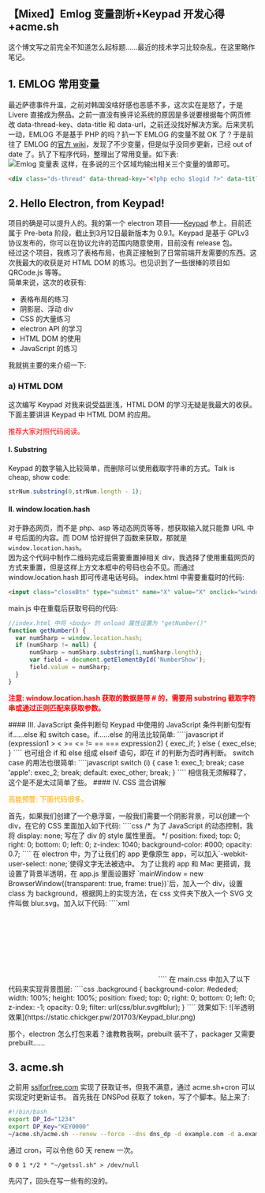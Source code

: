 【Mixed】Emlog 变量剖析+Keypad 开发心得+acme.sh 
---
这个博文写之前完全不知道怎么起标题……最近的技术学习比较杂乱，在这里略作笔记。
## 1. EMLOG 常用变量
最近萨德事件升温，之前对韩国没啥好感也恶感不多，这次实在是怒了，于是 Livere 直接成为祭品。之前一直没有换评论系统的原因是多说要根据每个网页修改 data-thread-key、data-title 和 data-url，之前还没找好解决方案。后来灵机一动，EMLOG 不是基于 PHP 的吗？扒一下 EMLOG 的变量不就 OK 了？于是前往了 EMLOG 的[官方 wiki](http://wiki.emlog.net/doku.php?id=tpldev)，发现了不少变量，但是似乎没同步更新，已经 out of date 了。扒了下程序代码，整理出了常用变量。如下表:  
![Emlog 变量表](https://static.chickger.pw/201703/Table_Of_EMLOGs_Variables.png)
这样，在多说的三个区域均输出相关三个变量的值即可。  
````html
<div class="ds-thread" data-thread-key="<?php echo $logid ?>" data-title="<?php echo $log_title; ?>" data-url="<?php echo 'https://'.$_SERVER['HTTP_HOST'].$_SERVER['REQUEST_URI']; ?>"></div>
````
## 2. Hello Electron, from Keypad!
项目的确是可以提升人的。我的第一个 electron 项目——[Keypad](https://github.com/Chickking/Keypad) 参上。目前还属于 Pre-beta 阶段，截止到3月12日最新版本为 0.9.1。Keypad 是基于 GPLv3 协议发布的，你可以在协议允许的范围内随意使用，目前没有 release 包。  
经过这个项目，我练习了表格布局，也真正接触到了日常前端开发需要的东西。这次我最大的收获是对 HTML DOM 的练习。也见识到了一些很棒的项目如 QRCode.js 等等。  
简单来说，这次的收获有:
- 表格布局的练习
- 阴影层、浮动 div
- CSS 的大量练习
- electron API 的学习
- HTML DOM 的使用
- JavaScript 的练习

我就挑主要的来介绍一下:  
### a) HTML DOM
这次编写 Keypad 对我来说受益匪浅，HTML DOM 的学习无疑是我最大的收获。下面主要讲讲 Keypad 中 HTML DOM 的应用。
<p style="color:red">推荐大家对照代码阅读。</p>

#### I. Substring
Keypad 的数字输入比较简单，而删除可以使用截取字符串的方式。Talk is cheap, show code:
````javascript
strNum.substring(0,strNum.length - 1);
````

#### II. window.location.hash
对于静态网页，而不是 php、asp 等动态网页等等，想获取输入就只能靠 URL 中 # 号后面的内容。而 DOM 恰好提供了函数来获取，那就是`window.location.hash`。  
因为这个代码中制作二维码完成后需要重置掉相关 div，我选择了使用重载网页的方式来重置，但是这样上方文本框中的号码也会不见。而通过 window.location.hash 即可传递电话号码。
index.html 中需要重载时的代码:
````html
<input class="closeBtn" type="submit" name="X" value="X" onclick="window.location.hash = document.getElementById('NumberShow').value;window.location.reload();"></input>
````
main.js 中在重载后获取号码的代码:
````javascript
//index.html 中将 <body> 的 onload 属性设置为 "getNumber()"
function getNumber() {
  var numSharp = window.location.hash;
  if (numSharp != null) {
      numSharp = numSharp.substring(1,numSharp.length);
      var field = document.getElementById('NumberShow');
      field.value = numSharp;
  }
}
````
<p style="font-weight: bold; color: red;">注意: window.location.hash 获取的数据是带 # 的，需要用 substring 截取字符串或通过正则匹配来获取参数。</p>
#### III. JavaScript 条件判断句
Keypad 中使用的 JavaScript 条件判断句型有 if......else 和 switch case。if......else 的用法比较简单:
````javascript
if (expression1 > < >= <= != == === expression2) {
	exec_if;
}
else {
	exec_else;
}
````
也可组合 if 和 else 组成 elseif 语句，即在 if 的判断为否时再判断。  
switch case 的用法也很简单:
````javascript
switch (i) {
	case 1:
    	exec_1;
    	break;
    case 'apple':
    	exec_2;
        break;
    default:
    	exec_other;
        break;
}
````
相信我无须解释了，这个是不是太过简单了些。  
#### IV. CSS 混合讲解
<p style="color: orange;">高能预警: 下面代码很多。</p>
首先，如果我们创建了一个悬浮窗，一般我们需要一个阴影背景，可以创建一个 div，在它的 CSS 里面加入如下代码:
````css
  /* 为了 JavaScript 的动态控制，我将 display: none; 写在了 div 的 style 属性里面。 */
  position: fixed;
  top: 0;
  right: 0;
  bottom: 0;
  left: 0;
  z-index: 1040;
  background-color: #000;
  opacity: 0.7;
````
在 electron 中，为了让我们的 app 更像原生 app，可以加入`-webkit-user-select: none;`使得文字无法被选中。  
为了让我的 app 和 Mac 更搭调，我设置了背景半透明，在 app.js 里面设置好 `mainWindow = new BrowserWindow({transparent: true, frame: true})`后，加入一个 div，设置 class 为 background，根据网上的实现方法，在 css 文件夹下放入一个 SVG 文件叫做 blur.svg。加入以下代码:
````xml
<?xml version="1.0" encoding="utf-8"?>
<!DOCTYPE svg PUBLIC "-//W3C//DTD SVG 1.1//EN" "http://www.w3.org/Graphics/SVG/1.1/DTD/svg11.dtd">
<svg version="1.1"
     xmlns="http://www.w3.org/2000/svg"
     xmlns:xlink="http://www.w3.org/1999/xlink"
     xmlns:ev="http://www.w3.org/2001/xml-events"
     baseProfile="full">
    <defs>
        <filter id="blur">
            <feGaussianBlur stdDeviation="14" />
        </filter>
    </defs>
</svg>
````
在 main.css 中加入了以下代码来实现背景图层:
````css
.background {
  background-color: #ededed;
  width: 100%;
  height: 100%;
  position: fixed;
  top: 0;
  right: 0;
  bottom: 0;
  left: 0;
  z-index: -1;
  opacity: 0.9;
  filter: url(css/blur.svg#blur);
}
````
效果如下:
![半透明效果](https://static.chickger.pw/201703/Keypad_blur.png)

那个，electron 怎么打包来着？谁教教我啊，prebuilt  装不了，packager 又需要 prebuilt……

## 3. acme.sh
之前用 [sslforfree.com](https://sslforfree.com) 实现了获取证书，但我不满意，通过 acme.sh+cron 可以实现定时更新证书。
首先我在 DNSPod 获取了 token，写了个脚本。贴上来了:
````bash
#!/bin/bash
export DP_Id="1234"
export DP_Key="KEY0000"
~/acme.sh/acme.sh --renew --force --dns dns_dp -d example.com -d a.example.com
````
通过 cron，可以令他 60 天 renew 一次。
````cron
0 0 1 */2 * "~/getssl.sh" > /dev/null
````
先闪了，回头在写一些有的没的。
